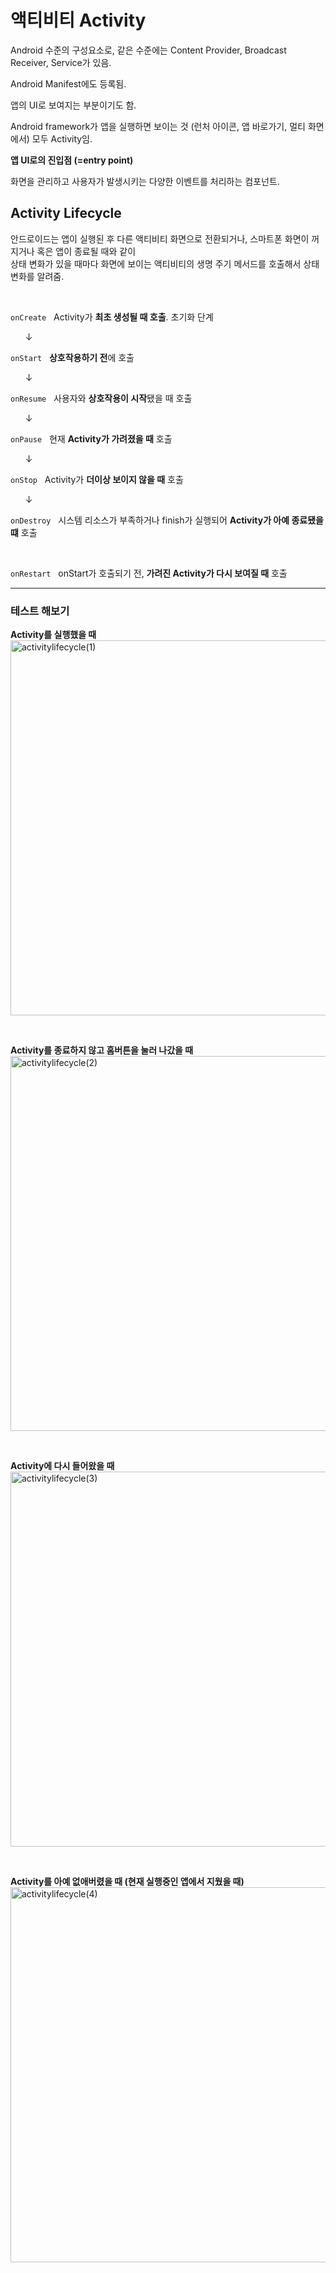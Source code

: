 # 액티비티 Activity

Android 수준의 구성요소로, 같은 수준에는 Content Provider, Broadcast Receiver, Service가 있음.

Android Manifest에도 등록됨.

앱의 UI로 보여지는 부분이기도 함.

Android framework가 앱을 실행하면 보이는 것 (런처 아이콘, 앱 바로가기, 멀티 화면에서) 모두 Activity임.

**앱 UI로의 진입점 (=entry point)**

화면을 관리하고 사용자가 발생시키는 다양한 이벤트를 처리하는 컴포넌트.


## Activity Lifecycle

안드로이드는 앱이 실행된 후 다른 액티비티 화면으로 전환되거나, 스마트폰 화면이 꺼지거나 혹은 앱이 종료될 때와 같이 <br> 
상태 변화가 있을 때마다 화면에 보이는 액티비티의 생명 주기 메서드를 호출해서 상태변화를 알려줌.

<br>

``onCreate`` &nbsp; Activity가 **최초 생성될 때 호출**. 초기화 단계 <br> 

&nbsp;&nbsp;&nbsp;&nbsp;&nbsp;  ↓  <br>
     
``onStart`` &nbsp; **상호작용하기 전**에 호출  <br>

&nbsp;&nbsp;&nbsp;&nbsp;&nbsp;  ↓  <br>
    
``onResume`` &nbsp; 사용자와 **상호작용이 시작**됐을 때 호출  <br> 

&nbsp;&nbsp;&nbsp;&nbsp;&nbsp;  ↓  <br>
    
``onPause`` &nbsp; 현재 **Activity가 가려졌을 때** 호출  <br>  

&nbsp;&nbsp;&nbsp;&nbsp;&nbsp;  ↓  <br>
    
``onStop`` &nbsp; Activity가 **더이상 보이지 않을 때** 호출 <br>  

&nbsp;&nbsp;&nbsp;&nbsp;&nbsp;  ↓  <br>
    
``onDestroy`` &nbsp; 시스템 리소스가 부족하거나 finish가 실행되어 **Activity가 아예 종료됐을 떄** 호출  <br>

<br>

``onRestart``  &nbsp; onStart가 호출되기 전, **가려진 Activity가 다시 보여질 때** 호출

<hr>

### 테스트 해보기

**Activity를 실행했을 때** <br>
<img width="600" alt="activitylifecycle(1)" src="https://user-images.githubusercontent.com/41279544/129861865-0d50d7c4-9d9d-47a5-94c5-c9ee312ebd21.PNG">

<br>

**Activity를 종료하지 않고 홈버튼을 눌러 나갔을 때** <br>
<img width="600" alt="activitylifecycle(2)" src="https://user-images.githubusercontent.com/41279544/129862040-4500caa3-ccb0-4ff7-bd7d-0a1c4928a5b2.PNG">

<br>

**Activity에 다시 들어왔을 때** <br>
<img width="600" alt="activitylifecycle(3)" src="https://user-images.githubusercontent.com/41279544/129862122-0507b557-6aa0-4395-a3f3-3883ab9ea3c6.PNG">

<br>

**Activity를 아예 없애버렸을 때 (현재 실행중인 앱에서 지웠을 때)** <br>
<img width="600" alt="activitylifecycle(4)" src="https://user-images.githubusercontent.com/41279544/129862202-83f6c6d0-6def-42c4-a4b9-0e4614f58311.PNG">
